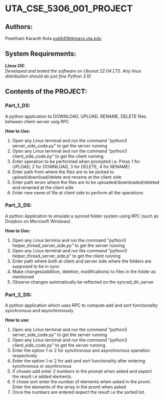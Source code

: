 # UTA_CSE_5306_001_PROJECT

## Authors:
Preetham Karanth Kota
pxk6418@mavs.uta.edu

## System Requirements:
_***Linux OS:***</br>
Developed and tested the software on Ubunut 22.04 LTS. Any linux distribution should do just fine
Python 3.10_

## Contents of the PROJECT:

### Part_1_DS:
A python application to DOWNLOAD, UPLOAD, RENAME, DELETE files between client-server usig RPC</br>

**How to Use:**</br>
1. Open any Linux terminal and run the command "python3 server_side_code.py" to get the server running </br>
2. Open any Linux terminal and run the command "python3 client_side_code.py" to get the client running </br>
3. Enter operation to be performed when prompted i.e. Press 1 for UPLOAD, 2 for DOWNLOAD, 3 for DELETE, 4 for RENAME) </br>
4. Enter path from where the files are to be picked to upload/download/delete and rename at the client side </br>
5. Enter path wrom where the files are to be uploaded/downloaded/deleted and renamed at the client side </br>
6. Enter new name of file at client side to perform all the operations</br>

### Part_2_DS:
A python Application to emulate a synced folder system using RPC (such as Dropbox on Microsoft Windows)

**How to Use:** </br>
1. Open any Linux termina and run the command "python3 helper_thread_server_side.py" to get the server running </br>
2. Open any Linux terminal and run the command "python3 helper_thread_server_side.p" to get the client running </br>
3. Enter path where both at client and server side where the folders are supposed to be in sync </br>
4. Make changes(addition, deletion, modifications) to files in the folder as mentioned </br>
5. Observe changes automatically be reflected on the synced_dir_server </br>

### Part_2_DS:
A python application which uses RPC to compute add and sort functionality synchronous and asynchronously

**How to use**: </br>
1. Open any Linux terminal and run the command "python3 server_side_code.py" to get the server running </br>
2. Open any Linux terminal and run the command "python3 client_side_code.py" to get the server running </br>
3. Enter the option 1 or 2 for synchronous and asynchronous operation respectively </br>
4. Enter the option 1 or 2 for add and sort functionality after entering synchronous or asynhronous</br>
5. If chosen add enter 2 numbers in the prompt when asked and expect the result i.e added elements.</br>
6. If chose sort enter the number of elements when asked in the promt. Enter the elements of the array in the promt when asked </br>
7. Once the numbers are entered expect the result i.e the sorted list.

